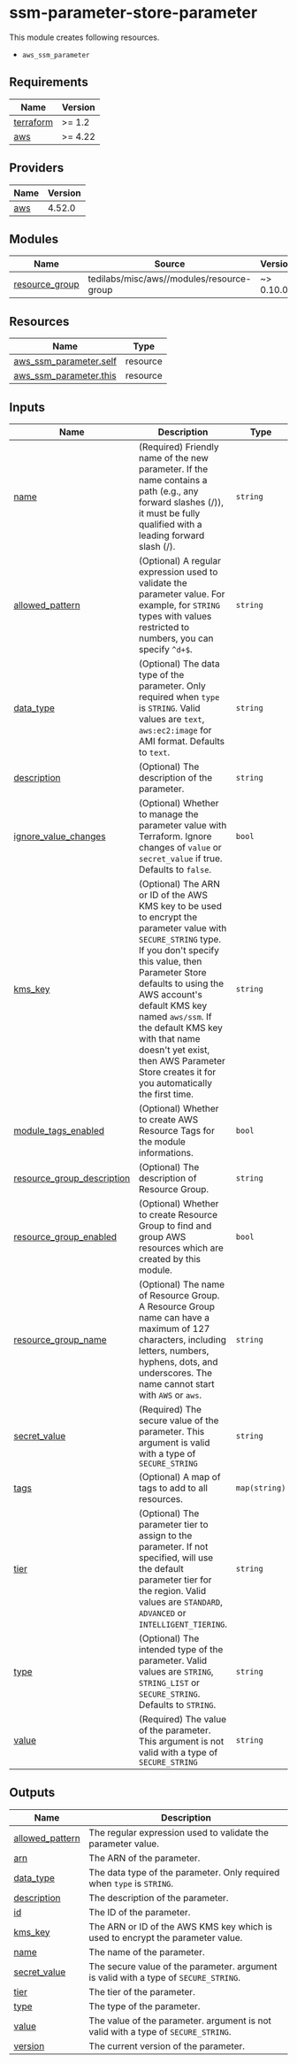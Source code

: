 # ssm-parameter-store-parameter

This module creates following resources.

- `aws_ssm_parameter`

<!-- BEGINNING OF PRE-COMMIT-TERRAFORM DOCS HOOK -->
## Requirements

| Name | Version |
|------|---------|
| <a name="requirement_terraform"></a> [terraform](#requirement\_terraform) | >= 1.2 |
| <a name="requirement_aws"></a> [aws](#requirement\_aws) | >= 4.22 |

## Providers

| Name | Version |
|------|---------|
| <a name="provider_aws"></a> [aws](#provider\_aws) | 4.52.0 |

## Modules

| Name | Source | Version |
|------|--------|---------|
| <a name="module_resource_group"></a> [resource\_group](#module\_resource\_group) | tedilabs/misc/aws//modules/resource-group | ~> 0.10.0 |

## Resources

| Name | Type |
|------|------|
| [aws_ssm_parameter.self](https://registry.terraform.io/providers/hashicorp/aws/latest/docs/resources/ssm_parameter) | resource |
| [aws_ssm_parameter.this](https://registry.terraform.io/providers/hashicorp/aws/latest/docs/resources/ssm_parameter) | resource |

## Inputs

| Name | Description | Type | Default | Required |
|------|-------------|------|---------|:--------:|
| <a name="input_name"></a> [name](#input\_name) | (Required) Friendly name of the new parameter. If the name contains a path (e.g., any forward slashes (/)), it must be fully qualified with a leading forward slash (/). | `string` | n/a | yes |
| <a name="input_allowed_pattern"></a> [allowed\_pattern](#input\_allowed\_pattern) | (Optional) A regular expression used to validate the parameter value. For example, for `STRING` types with values restricted to numbers, you can specify `^d+$`. | `string` | `""` | no |
| <a name="input_data_type"></a> [data\_type](#input\_data\_type) | (Optional) The data type of the parameter. Only required when `type` is `STRING`. Valid values are `text`, `aws:ec2:image` for AMI format. Defaults to `text`. | `string` | `"text"` | no |
| <a name="input_description"></a> [description](#input\_description) | (Optional) The description of the parameter. | `string` | `"Managed by Terraform."` | no |
| <a name="input_ignore_value_changes"></a> [ignore\_value\_changes](#input\_ignore\_value\_changes) | (Optional) Whether to manage the parameter value with Terraform. Ignore changes of `value` or `secret_value` if true. Defaults to `false`. | `bool` | `false` | no |
| <a name="input_kms_key"></a> [kms\_key](#input\_kms\_key) | (Optional) The ARN or ID of the AWS KMS key to be used to encrypt the parameter value with `SECURE_STRING` type. If you don't specify this value, then Parameter Store defaults to using the AWS account's default KMS key named `aws/ssm`. If the default KMS key with that name doesn't yet exist, then AWS Parameter Store creates it for you automatically the first time. | `string` | `null` | no |
| <a name="input_module_tags_enabled"></a> [module\_tags\_enabled](#input\_module\_tags\_enabled) | (Optional) Whether to create AWS Resource Tags for the module informations. | `bool` | `true` | no |
| <a name="input_resource_group_description"></a> [resource\_group\_description](#input\_resource\_group\_description) | (Optional) The description of Resource Group. | `string` | `"Managed by Terraform."` | no |
| <a name="input_resource_group_enabled"></a> [resource\_group\_enabled](#input\_resource\_group\_enabled) | (Optional) Whether to create Resource Group to find and group AWS resources which are created by this module. | `bool` | `true` | no |
| <a name="input_resource_group_name"></a> [resource\_group\_name](#input\_resource\_group\_name) | (Optional) The name of Resource Group. A Resource Group name can have a maximum of 127 characters, including letters, numbers, hyphens, dots, and underscores. The name cannot start with `AWS` or `aws`. | `string` | `""` | no |
| <a name="input_secret_value"></a> [secret\_value](#input\_secret\_value) | (Required) The secure value of the parameter. This argument is valid with a type of `SECURE_STRING` | `string` | `""` | no |
| <a name="input_tags"></a> [tags](#input\_tags) | (Optional) A map of tags to add to all resources. | `map(string)` | `{}` | no |
| <a name="input_tier"></a> [tier](#input\_tier) | (Optional) The parameter tier to assign to the parameter. If not specified, will use the default parameter tier for the region. Valid values are `STANDARD`, `ADVANCED` or `INTELLIGENT_TIERING`. | `string` | `null` | no |
| <a name="input_type"></a> [type](#input\_type) | (Optional) The intended type of the parameter. Valid values are `STRING`, `STRING_LIST` or `SECURE_STRING`. Defaults to `STRING`. | `string` | `"STRING"` | no |
| <a name="input_value"></a> [value](#input\_value) | (Required) The value of the parameter. This argument is not valid with a type of `SECURE_STRING` | `string` | `""` | no |

## Outputs

| Name | Description |
|------|-------------|
| <a name="output_allowed_pattern"></a> [allowed\_pattern](#output\_allowed\_pattern) | The regular expression used to validate the parameter value. |
| <a name="output_arn"></a> [arn](#output\_arn) | The ARN of the parameter. |
| <a name="output_data_type"></a> [data\_type](#output\_data\_type) | The data type of the parameter. Only required when `type` is `STRING`. |
| <a name="output_description"></a> [description](#output\_description) | The description of the parameter. |
| <a name="output_id"></a> [id](#output\_id) | The ID of the parameter. |
| <a name="output_kms_key"></a> [kms\_key](#output\_kms\_key) | The ARN or ID of the AWS KMS key which is used to encrypt the parameter value. |
| <a name="output_name"></a> [name](#output\_name) | The name of the parameter. |
| <a name="output_secret_value"></a> [secret\_value](#output\_secret\_value) | The secure value of the parameter. argument is valid with a type of `SECURE_STRING`. |
| <a name="output_tier"></a> [tier](#output\_tier) | The tier of the parameter. |
| <a name="output_type"></a> [type](#output\_type) | The type of the parameter. |
| <a name="output_value"></a> [value](#output\_value) | The value of the parameter. argument is not valid with a type of `SECURE_STRING`. |
| <a name="output_version"></a> [version](#output\_version) | The current version of the parameter. |
<!-- END OF PRE-COMMIT-TERRAFORM DOCS HOOK -->
